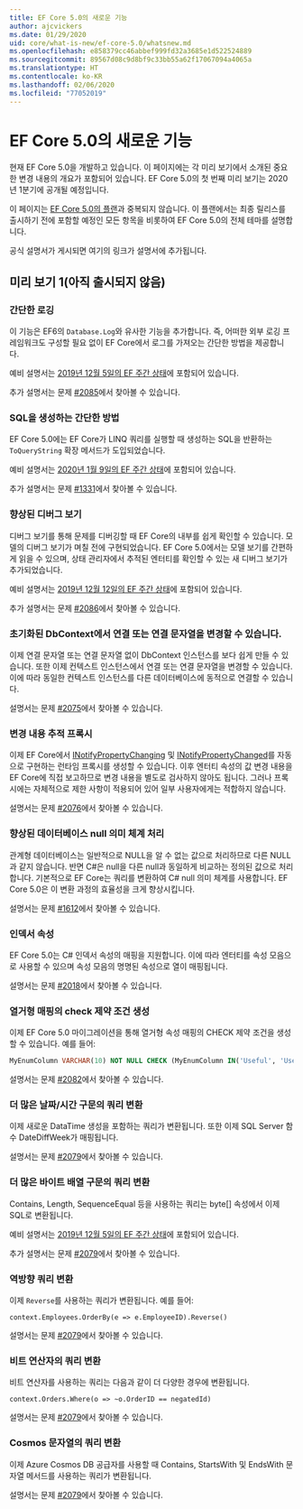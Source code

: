 ```yaml
---
title: EF Core 5.0의 새로운 기능
author: ajcvickers
ms.date: 01/29/2020
uid: core/what-is-new/ef-core-5.0/whatsnew.md
ms.openlocfilehash: e858379cc46abbef999fd32a3685e1d522524889
ms.sourcegitcommit: 89567d08c9d8bf9c33bb55a62f17067094a4065a
ms.translationtype: HT
ms.contentlocale: ko-KR
ms.lasthandoff: 02/06/2020
ms.locfileid: "77052019"
---
```

# <a name="whats-new-in-ef-core-50"></a>EF Core 5.0의 새로운 기능

현재 EF Core 5.0을 개발하고 있습니다.
이 페이지에는 각 미리 보기에서 소개된 중요한 변경 내용의 개요가 포함되어 있습니다.
EF Core 5.0의 첫 번째 미리 보기는 2020년 1분기에 공개될 예정입니다.

이 페이지는 [EF Core 5.0의 플랜](plan.md)과 중복되지 않습니다.
이 플랜에서는 최종 릴리스를 출시하기 전에 포함할 예정인 모든 항목을 비롯하여 EF Core 5.0의 전체 테마를 설명합니다.

공식 설명서가 게시되면 여기의 링크가 설명서에 추가됩니다.

## <a name="preview-1-not-yet-shipped"></a>미리 보기 1(아직 출시되지 않음)

### <a name="simple-logging"></a>간단한 로깅

이 기능은 EF6의 `Database.Log`와 유사한 기능을 추가합니다.
즉, 어떠한 외부 로깅 프레임워크도 구성할 필요 없이 EF Core에서 로그를 가져오는 간단한 방법을 제공합니다.

예비 설명서는 [2019년 12월 5일의 EF 주간 상태](https://github.com/dotnet/efcore/issues/15403#issuecomment-562332863)에 포함되어 있습니다.

추가 설명서는 문제 [#2085](https://github.com/aspnet/EntityFramework.Docs/issues/2085)에서 찾아볼 수 있습니다.

### <a name="simple-way-to-get-generated-sql"></a>SQL을 생성하는 간단한 방법

EF Core 5.0에는 EF Core가 LINQ 쿼리를 실행할 때 생성하는 SQL을 반환하는 `ToQueryString` 확장 메서드가 도입되었습니다.

예비 설명서는 [2020년 1월 9일의 EF 주간 상태](https://github.com/dotnet/efcore/issues/19549#issuecomment-572823246)에 포함되어 있습니다.

추가 설명서는 문제 [#1331](https://github.com/aspnet/EntityFramework.Docs/issues/1331)에서 찾아볼 수 있습니다.

### <a name="enhanced-debug-views"></a>향상된 디버그 보기

디버그 보기를 통해 문제를 디버깅할 때 EF Core의 내부를 쉽게 확인할 수 있습니다.
모델의 디버그 보기가 며칠 전에 구현되었습니다.
EF Core 5.0에서는 모델 보기를 간편하게 읽을 수 있으며, 상태 관리자에서 추적된 엔터티를 확인할 수 있는 새 디버그 보기가 추가되었습니다.

예비 설명서는 [2019년 12월 12일의 EF 주간 상태](https://github.com/dotnet/efcore/issues/15403#issuecomment-565196206)에 포함되어 있습니다.

추가 설명서는 문제 [#2086](https://github.com/aspnet/EntityFramework.Docs/issues/2086)에서 찾아볼 수 있습니다.

### <a name="connection-or-connection-string-can-be-changed-on-initialized-dbcontext"></a>초기화된 DbContext에서 연결 또는 연결 문자열을 변경할 수 있습니다.

이제 연결 문자열 또는 연결 문자열 없이 DbContext 인스턴스를 보다 쉽게 만들 수 있습니다.
또한 이제 컨텍스트 인스턴스에서 연결 또는 연결 문자열을 변경할 수 있습니다.
이에 따라 동일한 컨텍스트 인스턴스를 다른 데이터베이스에 동적으로 연결할 수 있습니다.

설명서는 문제 [#2075](https://github.com/aspnet/EntityFramework.Docs/issues/2075)에서 찾아볼 수 있습니다.

### <a name="change-tracking-proxies"></a>변경 내용 추적 프록시

이제 EF Core에서 [INotifyPropertyChanging](https://docs.microsoft.com/dotnet/api/system.componentmodel.inotifypropertychanging?view=netcore-3.1) 및 [INotifyPropertyChanged](https://docs.microsoft.com/dotnet/api/system.componentmodel.inotifypropertychanged?view=netcore-3.1)를 자동으로 구현하는 런타임 프록시를 생성할 수 있습니다.
이후 엔터티 속성의 값 변경 내용을 EF Core에 직접 보고하므로 변경 내용을 별도로 검사하지 않아도 됩니다.
그러나 프록시에는 자체적으로 제한 사항이 적용되어 있어 일부 사용자에게는 적합하지 않습니다.

설명서는 문제 [#2076](https://github.com/aspnet/EntityFramework.Docs/issues/2076)에서 찾아볼 수 있습니다.

### <a name="improved-handling-of-database-null-semantics"></a>향상된 데이터베이스 null 의미 체계 처리

관계형 데이터베이스는 일반적으로 NULL을 알 수 없는 값으로 처리하므로 다른 NULL과 같지 않습니다.
반면 C#은 null을 다른 null과 동일하게 비교하는 정의된 값으로 처리합니다.
기본적으로 EF Core는 쿼리를 변환하여 C# null 의미 체계를 사용합니다.
EF Core 5.0은 이 변환 과정의 효율성을 크게 향상시킵니다.

설명서는 문제 [#1612](https://github.com/aspnet/EntityFramework.Docs/issues/1612)에서 찾아볼 수 있습니다.

### <a name="indexer-properties"></a>인덱서 속성

EF Core 5.0는 C# 인덱서 속성의 매핑을 지원합니다.
이에 따라 엔터티를 속성 모음으로 사용할 수 있으며 속성 모음의 명명된 속성으로 열이 매핑됩니다.

설명서는 문제 [#2018](https://github.com/aspnet/EntityFramework.Docs/issues/2018)에서 찾아볼 수 있습니다.

### <a name="generation-of-check-constraints-for-enum-mappings"></a>열거형 매핑의 check 제약 조건 생성

이제 EF Core 5.0 마이그레이션을 통해 열거형 속성 매핑의 CHECK 제약 조건을 생성할 수 있습니다.
예를 들어:

```SQL
MyEnumColumn VARCHAR(10) NOT NULL CHECK (MyEnumColumn IN('Useful', 'Useless', 'Unknown'))
```

설명서는 문제 [#2082](https://github.com/aspnet/EntityFramework.Docs/issues/2082)에서 찾아볼 수 있습니다.

### <a name="query-translations-for-more-datetime-constructs"></a>더 많은 날짜/시간 구문의 쿼리 변환

이제 새로운 DataTime 생성을 포함하는 쿼리가 변환됩니다.
또한 이제 SQL Server 함수 DateDiffWeek가 매핑됩니다.

설명서는 문제 [#2079](https://github.com/aspnet/EntityFramework.Docs/issues/2079)에서 찾아볼 수 있습니다.

### <a name="query-translations-for-more-byte-array-constructs"></a>더 많은 바이트 배열 구문의 쿼리 변환

Contains, Length, SequenceEqual 등을 사용하는 쿼리는 byte[] 속성에서 이제 SQL로 변환됩니다.

예비 설명서는 [2019년 12월 5일의 EF 주간 상태](https://github.com/dotnet/efcore/issues/15403#issuecomment-562332863)에 포함되어 있습니다.

추가 설명서는 문제 [#2079](https://github.com/aspnet/EntityFramework.Docs/issues/2079)에서 찾아볼 수 있습니다.

### <a name="query-translation-for-reverse"></a>역방향 쿼리 변환

이제 `Reverse`를 사용하는 쿼리가 변환됩니다.
예를 들어:

```CSharp
context.Employees.OrderBy(e => e.EmployeeID).Reverse()
```

설명서는 문제 [#2079](https://github.com/aspnet/EntityFramework.Docs/issues/2079)에서 찾아볼 수 있습니다.

### <a name="query-translation-for-bitwise-operators"></a>비트 연산자의 쿼리 변환

비트 연산자를 사용하는 쿼리는 다음과 같이 더 다양한 경우에 변환됩니다.

```CSharp
context.Orders.Where(o => ~o.OrderID == negatedId)
```

설명서는 문제 [#2079](https://github.com/aspnet/EntityFramework.Docs/issues/2079)에서 찾아볼 수 있습니다.

### <a name="query-translation-for-strings-on-cosmos"></a>Cosmos 문자열의 쿼리 변환

이제 Azure Cosmos DB 공급자를 사용할 때 Contains, StartsWith 및 EndsWith 문자열 메서드를 사용하는 쿼리가 변환됩니다.

설명서는 문제 [#2079](https://github.com/aspnet/EntityFramework.Docs/issues/2079)에서 찾아볼 수 있습니다.
